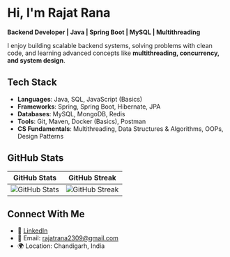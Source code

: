 # Hi, I'm Rajat Rana  

 **Backend Developer | Java | Spring Boot | MySQL | Multithreading**  

I enjoy building scalable backend systems, solving problems with clean code, and learning advanced concepts like **multithreading, concurrency, and system design**.  

##  Tech Stack
- **Languages**: Java, SQL, JavaScript (Basics)
- **Frameworks**: Spring, Spring Boot, Hibernate, JPA
- **Databases**: MySQL, MongoDB, Redis
- **Tools**: Git, Maven, Docker (Basics), Postman
- **CS Fundamentals**: Multithreading, Data Structures & Algorithms, OOPs, Design Patterns

## GitHub Stats  

| GitHub Stats | GitHub Streak |
|--------------|---------------|
| ![GitHub Stats](https://github-readme-stats.vercel.app/api?username=rana-rajat&show_icons=true&theme=tokyonight) | ![GitHub Streak](https://github-readme-streak-stats.herokuapp.com/?user=rana-rajat&theme=tokyonight&hide_border=true) |


##  Connect With Me
- 💼 [LinkedIn](https://www.linkedin.com/in/rajat-rana-664057196/)  
- 📧 Email: rajatrana2309@gmail.com  
- 🌍 Location: Chandigarh, India  
